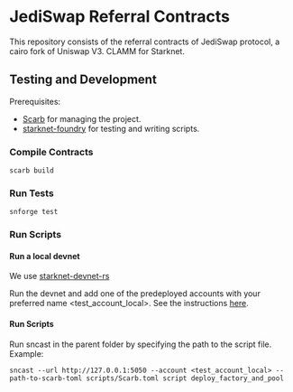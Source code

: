 # JediSwap Referral Contracts

This repository consists of the referral contracts of JediSwap protocol, a cairo fork of Uniswap V3. CLAMM for Starknet.

## Testing and Development

Prerequisites:

- [Scarb](https://github.com/software-mansion/scarb) for managing the project.
- [starknet-foundry](https://github.com/foundry-rs/starknet-foundry) for testing and writing scripts.

### Compile Contracts

```
scarb build
```

### Run Tests

```
snforge test
```

### Run Scripts

#### Run a local devnet

We use [starknet-devnet-rs](https://github.com/0xSpaceShard/starknet-devnet-rs)

Run the devnet and add one of the predeployed accounts with your preferred name <test_account_local>. See the instructions [here](https://foundry-rs.github.io/starknet-foundry/starknet/account.html#importing-an-account).

#### Run Scripts

Run sncast in the parent folder by specifying the path to the script file. Example:

```
sncast --url http://127.0.0.1:5050 --account <test_account_local> --path-to-scarb-toml scripts/Scarb.toml script deploy_factory_and_pool
```
